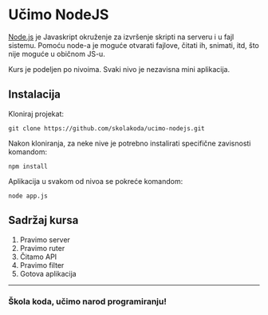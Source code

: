 # Učimo NodeJS

[Node.js](https://nodejs.org/) je Javaskript okruženje za izvršenje skripti na serveru i u fajl sistemu. Pomoću node-a je moguće otvarati fajlove, čitati ih, snimati, itd, što nije moguće u običnom JS-u.

Kurs je podeljen po nivoima. Svaki nivo je nezavisna mini aplikacija.

## Instalacija

Kloniraj projekat:

```
git clone https://github.com/skolakoda/ucimo-nodejs.git
```

Nakon kloniranja, za neke nive je potrebno instalirati specifične zavisnosti komandom:

```
npm install
```

Aplikacija u svakom od nivoa se pokreće komandom:

```
node app.js
```

## Sadržaj kursa

1. Pravimo server
2. Pravimo ruter
3. Čitamo API
4. Pravimo filter
5. Gotova aplikacija


---
### Škola koda, učimo narod programiranju!
